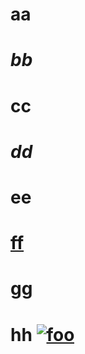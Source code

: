 # aa
# *bb*
# **cc**
# _dd_
# __ee__
# [ff](http://example.org)
# **[gg](http://example.org)**
# hh [![foo](http//example.org/image.png)](http://example.org)